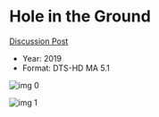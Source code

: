 # Hole in the Ground

[Discussion Post](https://www.avsforum.com/threads/bass-eq-for-filtered-movies.2995212/post-58307722)

* Year: 2019
* Format: DTS-HD MA 5.1

![img 0](https://i.imgur.com/DCziRFv.jpg)

![img 1](https://i.imgur.com/fZcEmyl.png)

